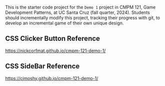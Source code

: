 This is the starter code project for the `Demo 1` project in CMPM 121, Game Development Patterns, at UC Santa Cruz (fall quarter, 2024). Students should incrementally modify this project, tracking their progress with git, to develop an incremental game of their own unique design.

## CSS Clicker Button Reference
https://nickcorfmat.github.io/cmpm-121-demo-1/

## CSS SideBar Reference
https://cjmoshy.github.io/cmpm-121-demo-1/